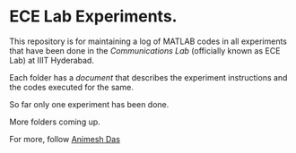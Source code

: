 # ECE Lab Experiments.

This repository is for maintaining a log of MATLAB codes in all experiments that have been done in the _Communications Lab_ (officially known as ECE Lab) at IIIT Hyderabad.

Each folder has a _document_ that describes the experiment instructions and the codes executed for the same.

So far only one experiment has been done.

More folders coming up.

For more, follow [Animesh Das](https://github.com/baymaxneoxys)

